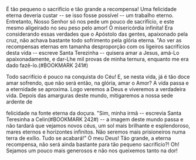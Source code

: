 
É tão pequeno o sacrifício e tão grande a recompensa! Uma felicidade eterna deveria custar -- se isso fosse possível -- um trabalho eterno. Entretanto, Nosso Senhor só nos pede um pouco de sacrifício, e este mesmo aligeirado no seu peso pelo amor! Ó misericórdia infinita! Era considerando essas verdades que o Apóstolo das gentes, apaixonado pela cruz, não achava bastante todo sofrimento pela glória eterna. "Ao ver as recompensas eternas em tamanha desproporção com os ligeiros sacrifícios desta vida -- escreve Santa Terezinha -- quisera amar a Jesus, amá-Lo apaixonadamente, e dar-Lhe mil provas de minha ternura, enquanto me era dado fazê-lo.(#BOOKMARK 241#)

Todo sacrifício é pouco na conquista do Céu! E, se nesta vida, já é tão doce amar sofrendo, que não será então, na glória, amar o Amor? A vida passa e a eternidade se aproxima. Logo veremos a Deus e viveremos a verdadeira vida. Depois das amarguras deste mundo, mitigaremos a nossa sede ardente de

felicidade na fonte eterna da doçura. "Sim, minha irmã -- escrevia Santa Teresinha a Celin(#BOOKMARK 242#) -- a imagem deste mundo passa e não tardará que vejamos novos céus, um sol mais brilhante e esplendoroso, mares eternos e horizontes infinitos. Não seremos mais prisioneiros numa terra de exílio. Tudo se acabará!" Ó meu Deus! Tão grande, a eterna recompensa, não será ainda bastante para tão pequeno sacrifício?! Oh! Sejamos um pouco mais generosos e não nos queixemos tanto na dor!

